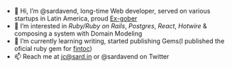 
* 👋 Hi, I’m @sardavend, long-time Web developer, served on various startups in Latin America, proud [Ex-gober](https://www.getonbrd.com/blog/of-course-we-interfere-in-the-market) 
* 👀 I’m interested in *Ruby/Ruby on Rails*, *Postgres*, *React*, *Hotwire* & composing a system with Domain Modeling
* 🌱 I’m currently learning writing, started publishing Gems(I published the oficial ruby gem for [fintoc](https://github.com/fintoc-com/fintoc-ruby))
* 📫 Reach me at jc@sard.in or @sardavend on Twitter

<!--
**sardavend/sardavend** is a ✨ _special_ ✨ repository because its `README.md` (this file) appears on your GitHub profile.

Here are some ideas to get you started:

- 🔭 I’m currently working on ...
- 🌱 I’m currently learning ...
- 👯 I’m looking to collaborate on ...
- 🤔 I’m looking for help with ...
- 💬 Ask me about ...
- 📫 How to reach me: ...
- 😄 Pronouns: ...
- ⚡ Fun fact: ...
-->

